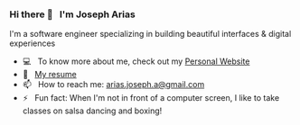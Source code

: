 ### Hi there 👋 &nbsp; I'm Joseph Arias

I'm a software engineer specializing in building beautiful interfaces & digital experiences 

- 💻 &nbsp; To know more about me, check out my [Personal Website](https://www.josepharias.com/) 
- 📃 &nbsp; [My resume](https://joseph-resume.s3.amazonaws.com/joseph-arias-resume.pdf) 
- 📫 &nbsp; How to reach me: arias.joseph.a@gmail.com
- ⚡ &nbsp; Fun fact: When I'm not in front of a computer screen, I like to take classes on salsa dancing and boxing!

<!--
**Salsa-Dude/Salsa-Dude** is a ✨ _special_ ✨ repository because its `README.md` (this file) appears on your GitHub profile.

Here are some ideas to get you started:

- 🔭 I’m currently working on ...
- 🌱 I’m currently learning ...
- 👯 I’m looking to collaborate on ...
- 🤔 I’m looking for help with ...
- 💬 Ask me about ...
- 📫 How to reach me: ...
- 😄 Pronouns: ...
- ⚡ Fun fact: ...
-->
